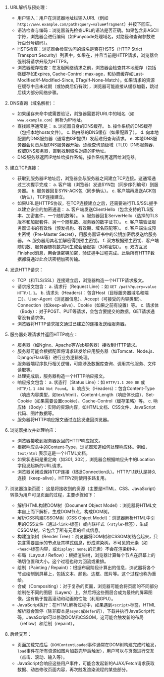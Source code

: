 
1.  URL解析与预处理：
    *   用户输入：用户在浏览器地址栏输入URL（例如 `http://www.example.com/path?query=value#fragment`）并按下回车。
    *   语法检查与编码：浏览器首先检查URL的语法是否正确。如果包含非ASCII字符，浏览器会进行编码（如Punycode处理域名，对路径和查询参数进行百分号编码）。
    *   HSTS检查：浏览器会检查访问的域名是否在HSTS（HTTP Strict Transport Security）列表中。如果在，并且当前是HTTP请求，浏览器会强制将请求升级为HTTPS。
    *   浏览器缓存检查：在发起网络请求之前，浏览器会检查其本地缓存（包括强缓存如Expires, Cache-Control: max-age，和协商缓存如Last-Modified/If-Modified-Since, ETag/If-None-Match）。如果请求的资源在缓存中且未过期（或协商后仍有效），浏览器可能直接从缓存加载，跳过后续大部分网络步骤。

2.  DNS查询（域名解析）：
    *   如果缓存未命中或需要验证，浏览器需要将URL中的域名（如 `www.example.com`）解析为IP地址。
    *   查找顺序通常是：
        a.  浏览器自身的DNS缓存。
        b.  操作系统的DNS缓存（包括本地hosts文件）。
        c.  路由器的DNS缓存（如果配置了）。
        d.  向本地配置的DNS服务器（通常由ISP提供）发起递归查询请求。
        e.  本地DNS服务器会负责从根DNS服务器开始，逐级查询顶级域（TLD）DNS服务器、权威DNS服务器，直到找到域名对应的IP地址。
    *   DNS服务器返回IP地址给操作系统，操作系统再返回给浏览器。

3.  建立TCP连接：
    *   获取到服务器IP地址后，浏览器会与服务器之间建立TCP连接。这通常通过三次握手完成：
        a.  客户端（浏览器）发送SYN包（同步序列编号）到服务器。
        b.  服务器回复SYN-ACK包（同步确认）。
        c.  客户端再发送ACK包（确认），TCP连接建立。
    *   如果URL是HTTPS协议，在TCP连接建立之后，还需要进行TLS/SSL握手以建立安全的加密通道：
        a.  客户端发送ClientHello（包含支持的TLS版本、加密套件、一个随机数等）。
        b.  服务器回复ServerHello（选择的TLS版本和加密套件、另一个随机数、服务器的数字证书）。
        c.  客户端验证服务器证书的有效性（颁发机构、有效期、域名匹配等）。
        d.  客户端生成预主密钥（Pre-Master Secret），用服务器证书中的公钥加密后发送给服务器。
        e.  服务器用其私钥解密得到预主密钥。
        f.  双方根据预主密钥、客户端随机数、服务器随机数共同生成会话密钥（对称密钥）。
        g.  双方互发Finished消息，用会话密钥加密，验证握手过程完成。此后所有HTTP数据都将通过此会话密钥加密传输。

4.  发送HTTP请求：
    *   TCP（和TLS/SSL）连接建立后，浏览器构造一个HTTP请求报文。
    *   请求报文包含：
        a.  请求行（Request Line）：如 `GET /path?query=value HTTP/1.1`。
        b.  请求头（Headers）：包含Host（目标服务器域名和端口）、User-Agent（浏览器信息）、Accept（可接受的内容类型）、Connection（如keep-alive）、Cookie（如果之前有设置）等。
        c.  请求体（Body）：对于POST、PUT等请求，会包含要提交的数据。GET请求通常没有请求体。
    *   浏览器将HTTP请求报文通过已建立的连接发送给服务器。

5.  服务器处理请求并返回HTTP响应：
    *   服务器（如Nginx、Apache等Web服务器）接收到HTTP请求。
    *   服务器可能会根据配置将请求转发给应用服务器（如Tomcat、Node.js、Django/Flask等）进行业务逻辑处理。
    *   服务器端程序执行相关逻辑，可能涉及数据库查询、调用其他服务、文件读取等。
    *   处理完成后，服务器构造一个HTTP响应报文。
    *   响应报文包含：
        a.  状态行（Status Line）：如 `HTTP/1.1 200 OK` 或 `HTTP/1.1 404 Not Found`。
        b.  响应头（Headers）：包含Content-Type（响应内容类型，如text/html）、Content-Length（响应体长度）、Set-Cookie（如果需要设置cookie）、Cache-Control（缓存策略）等。
        c.  响应体（Body）：实际的资源内容，如HTML文档、CSS文件、JavaScript代码、图片数据等。
    *   服务器将HTTP响应报文通过连接发送回浏览器。

6.  浏览器接收并处理响应：
    *   浏览器接收到服务器返回的HTTP响应报文。
    *   根据响应头中的Content-Type，浏览器知道如何处理响应体。例如，`text/html` 表示这是一个HTML文档。
    *   如果状态码是重定向（如301, 302），浏览器会根据响应头中的Location字段发起新的URL请求。
    *   浏览器关闭或保持TCP连接（根据Connection头）。HTTP/1.1默认是持久连接（keep-alive），HTTP/2则使用多路复用。

7.  浏览器渲染页面：
    这是将接收到的资源（主要是HTML、CSS、JavaScript）转换为用户可见页面的过程，主要步骤如下：
    *   解析HTML构建DOM树（Document Object Model）：浏览器将HTML文本自上而下解析，生成DOM节点，构成DOM树。
    *   解析CSS构建CSSOM树（CSS Object Model）：浏览器解析HTML中引用的CSS文件（通过`<link>`标签）或内联样式（`<style>`标签），生成CSSOM树，它包含了所有元素的样式信息。
    *   构建渲染树（Render Tree）：浏览器将DOM树和CSSOM树结合起来，只包含需要显示的节点及其样式信息，形成渲染树。不可见的元素（如`<head>`标签内容，或`display: none;`的元素）不会在渲染树中。
    *   布局（Layout / Reflow）：根据渲染树，浏览器计算每个节点在屏幕上的确切位置和大小。这个过程也称为回流或重排。
    *   绘制（Painting / Repaint）：根据布局阶段计算出的信息，浏览器将各个节点绘制到屏幕上，包括文本、颜色、边框、图片等。这个过程也称为重绘。
    *   合成（Compositing）：对于复杂的页面，浏览器可能会将页面的不同部分绘制在不同的图层（Layers）上，然后将这些图层合成为最终的屏幕图像。这有助于提高滚动和动画的性能（利用GPU）。
    *   JavaScript执行：在HTML解析过程中，如果遇到`<script>`标签，HTML解析器会暂停（除非脚本是`async`或`defer`的），下载并执行JavaScript代码。JavaScript可以修改DOM和CSSOM，这可能会触发新的布局（reflow）和绘制（repaint）。

8.  后续交互：
    *   页面加载完成后（`DOMContentLoaded`事件通常在DOM树构建完成时触发，`load`事件在所有资源如图片加载完毕后触发），用户可以与页面进行交互（点击、滚动、输入等）。
    *   JavaScript会响应这些用户事件，可能会发起新的AJAX/Fetch请求获取数据、动态修改页面内容，再次触发渲染流程的某些部分。

